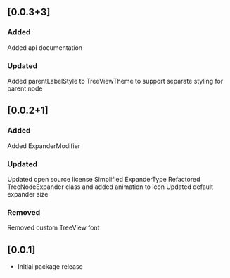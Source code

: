 ## [0.0.3+3]

### Added
Added api documentation

### Updated
Added parentLabelStyle to TreeViewTheme to support separate styling for parent node

## [0.0.2+1]

### Added
Added ExpanderModifier

### Updated
Updated open source license
Simplified ExpanderType
Refactored TreeNodeExpander class and added animation to icon
Updated default expander size

### Removed
Removed custom TreeView font

## [0.0.1]

* Initial package release
